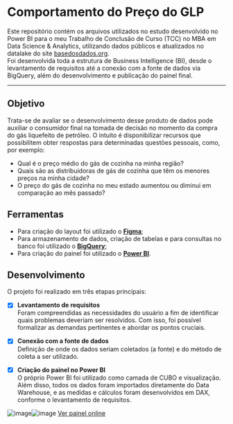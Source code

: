# Comportamento do Preço do GLP
Este repositório contém os arquivos utilizados no estudo desenvolvido no Power BI para o meu Trabalho de Conclusão de Curso (TCC) no MBA em Data Science & Analytics, utilizando dados públicos e atualizados no datalake do site [basedosdados.org](https://basedosdados.org/dataset/6ea3e28a-42be-401a-a066-ad87ca931e69?table=3a7cb29a-0bdf-4f44-bab1-d27872e565ff).
<br>
Foi desenvolvida toda a estrutura de Business Intelligence (BI), desde o levantamento de requisitos até a conexão com a fonte de dados via BigQuery, além do desenvolvimento e publicação do painel final.

---

## Objetivo

Trata-se de avaliar se o desenvolvimento desse produto de dados pode auxiliar o consumidor final na tomada de decisão no momento da compra do gás liquefeito de petróleo. O intuito é disponibilizar recursos que possibilitem obter respostas para determinadas questões pessoais, como, por exemplo:
- Qual é o preço médio do gás de cozinha na minha região?
- Quais são as distribuidoras de gás de cozinha que têm os menores preços na minha cidade?
- O preço do gás de cozinha no meu estado aumentou ou diminui em comparação ao mês passado?

## Ferramentas
- Para criação do layout foi utilizado o **[Figma](https://www.figma.com/pt-br/downloads/)**;
- Para armazenamento de dados, criação de tabelas e para consultas no banco foi utilizado o **[BigQuery](https://cloud.google.com/bigquery/?hl=pt-BR)**;
- Para criação do painel foi utilizado o **[Power BI](https://powerbi.microsoft.com/pt-br/)**.

## Desenvolvimento
O projeto foi realizado em três etapas principais:
- [x] **Levantamento de requisitos**<br>
Foram compreendidas as necessidades do usuário a fim de identificar quais problemas deveriam ser resolvidos. Com isso, foi possível formalizar as demandas pertinentes e abordar os pontos cruciais.

- [x]  **Conexão com a fonte de dados**<br>
Definição de onde os dados seriam coletados (a fonte) e do método de coleta a ser utilizado.

- [x]  **Criação do painel no Power BI**<br>
O próprio Power BI foi utilizado como camada de CUBO e visualização. Além disso, todos os dados foram importados diretamente do Data Warehouse, e as medidas e cálculos foram desenvolvidos em DAX, conforme o levantamento de requisitos. 

![image](https://github.com/user-attachments/assets/fe6ca76a-a8a2-4d72-a9a5-f3ac6b6a6944)![image](https://github.com/user-attachments/assets/f0cf7f2f-ef5e-4e30-9354-c8b0d6a47e87)
[Ver painel online](https://app.powerbi.com/view?r=eyJrIjoiOGI0Mjk2NTgtZDEyOS00ODE3LTliYWUtNzA4MzViNzI5YzBkIiwidCI6IjgyODY3NTQ1LTY3NzEtNGY0NC04N2I4LTUyODEyOTlkMTI0ZSJ9)

